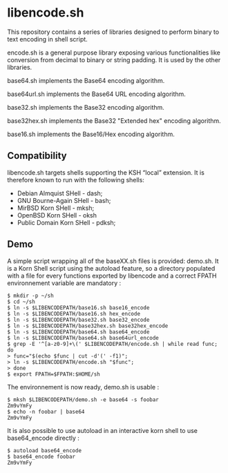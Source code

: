 libencode.sh
============

This repository contains a series of libraries designed to perform 
binary to text encoding in shell script.

encode.sh is a general purpose library exposing various functionalities 
like conversion from decimal to binary or string padding. It is used by 
the other libraries.

base64.sh implements the Base64 encoding algorithm.

base64url.sh implements the Base64 URL encoding algorithm.

base32.sh implements the Base32 encoding algorithm.

base32hex.sh implements the Base32 "Extended hex" encoding algorithm.

base16.sh implements the Base16/Hex encoding algorithm.

Compatibility
-------------

libencode.sh targets shells supporting the KSH “local” extension. It is
therefore known to run with the following shells:

- Debian Almquist SHell - dash;
- GNU Bourne-Again SHell - bash;
- MirBSD Korn SHell - mksh;
- OpenBSD Korn SHell - oksh
- Public Domain Korn SHell - pdksh;

Demo
----

A simple script wrapping all of the baseXX.sh files is provided: demo.sh.
It is a Korn Shell script using the autoload feature, so a directory
populated with a file for every functions exported by libencode and a
correct FPATH environnement variable are mandatory :

    $ mkdir -p ~/sh
    $ cd ~/sh
    $ ln -s $LIBENCODEPATH/base16.sh base16_encode
    $ ln -s $LIBENCODEPATH/base16.sh hex_encode
    $ ln -s $LIBENCODEPATH/base32.sh base32_encode
    $ ln -s $LIBENCODEPATH/base32hex.sh base32hex_encode
    $ ln -s $LIBENCODEPATH/base64.sh base64_encode
    $ ln -s $LIBENCODEPATH/base64.sh base64url_encode
    $ grep -E '^[a-z0-9]+\(' $LIBENCODEPATH/encode.sh | while read func; do
    > func="$(echo $func | cut -d'(' -f1)";
    > ln -s $LIBENCODEPATH/encode.sh "$func";
    > done
    $ export FPATH=$FPATH:$HOME/sh

The environnement is now ready, demo.sh is usable :

    $ mksh $LIBENCODEPATH/demo.sh -e base64 -s foobar
    Zm9vYmFy
    $ echo -n foobar | base64
    Zm9vYmFy

It is also possible to use autoload in an interactive korn shell to use
base64_encode directly :

    $ autoload base64_encode
    $ base64_encode foobar
    Zm9vYmFy
